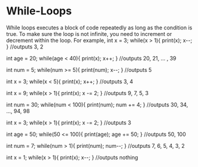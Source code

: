 # While-Loops

While loops executes a block of code repeatedly as long as the condition is true. To make sure the loop is not infinite, you need to increment or decrement within the loop.
For example,
int x = 3;
while(x > 1){
  print(x);
  x--;
}
//outputs 3, 2

int age = 20;
while(age < 40){
  print(x);
  x++;
}
//outputs 20, 21, ... , 39

int num = 5;
while(num >= 5){
  print(num);
  x--;
}
//outputs 5

int x = 3;
while(x < 5){
  print(x);
  x++;
}
//outputs 3, 4

int x = 9;
while(x > 1){
  print(x);
  x -= 2;
}
//outputs 9, 7, 5, 3

int num = 30;
while(num < 100){
  print(num);
  num += 4;
}
//outputs 30, 34, ..., 94, 98

int x = 3;
while(x > 1){
  print(x);
  x -= 2;
}
//outputs 3

int age = 50;
while(50 <= 100){
  print(age);
  age += 50;
}
//outputs 50, 100

int num = 7;
while(num > 1){
  print(num);
  num--;
}
//outputs 7, 6, 5, 4, 3, 2

int x = 1;
while(x > 1){
  print(x);
  x--;
}
//outputs nothing
